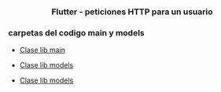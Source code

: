 <h3 align="center">Flutter - peticiones HTTP para un usuario</h3>


<h3>carpetas del codigo main y models</h3> 

- [Clase lib main](/aprendices/Yezid_Perez/OOP/Usuario_API_REST/main.md)

- [Clase lib models](/aprendices/Yezid_Perez/OOP/Usuario_API_REST/Models/user.md)

- [Clase lib models](/aprendices/Yezid_Perez/OOP/Usuario_API_REST/widget/Template.md)

